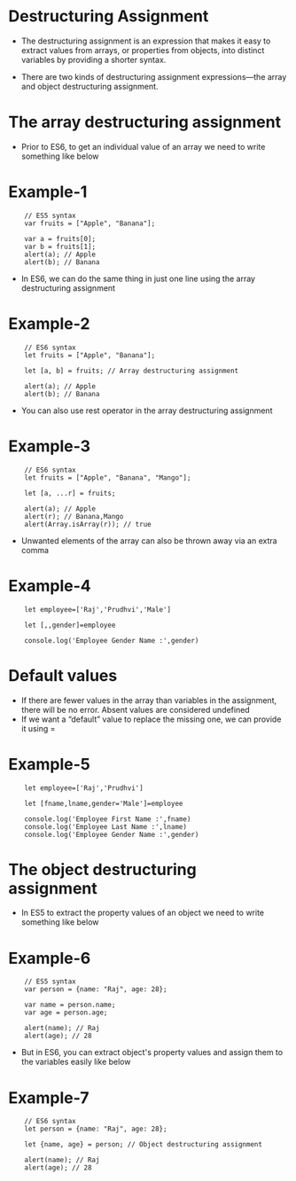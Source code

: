 # Destructuring Assignment
* The destructuring assignment is an expression that makes it easy to extract values from arrays, or properties from objects, into distinct variables by providing a shorter syntax.

* There are two kinds of destructuring assignment expressions—the array and object destructuring assignment.

# The array destructuring assignment
* Prior to ES6, to get an individual value of an array we need to write something like below

# Example-1

        // ES5 syntax
        var fruits = ["Apple", "Banana"];

        var a = fruits[0];
        var b = fruits[1];
        alert(a); // Apple
        alert(b); // Banana

* In ES6, we can do the same thing in just one line using the array destructuring assignment

# Example-2

        // ES6 syntax
        let fruits = ["Apple", "Banana"];

        let [a, b] = fruits; // Array destructuring assignment

        alert(a); // Apple
        alert(b); // Banana

* You can also use rest operator in the array destructuring assignment

# Example-3

        // ES6 syntax
        let fruits = ["Apple", "Banana", "Mango"];

        let [a, ...r] = fruits;

        alert(a); // Apple
        alert(r); // Banana,Mango
        alert(Array.isArray(r)); // true

* Unwanted elements of the array can also be thrown away via an extra comma

# Example-4

        let employee=['Raj','Prudhvi','Male']

        let [,,gender]=employee

        console.log('Employee Gender Name :',gender)

# Default values

* If there are fewer values in the array than variables in the assignment, there will be no error. Absent values are considered undefined
* If we want a “default” value to replace the missing one, we can provide it using =

# Example-5

        let employee=['Raj','Prudhvi']

        let [fname,lname,gender='Male']=employee

        console.log('Employee First Name :',fname)
        console.log('Employee Last Name :',lname)
        console.log('Employee Gender Name :',gender)


# The object destructuring assignment

* In ES5 to extract the property values of an object we need to write something like below

# Example-6

        // ES5 syntax
        var person = {name: "Raj", age: 28};

        var name = person.name;
        var age = person.age;

        alert(name); // Raj
        alert(age); // 28

* But in ES6, you can extract object's property values and assign them to the variables easily like below

# Example-7

        // ES6 syntax
        let person = {name: "Raj", age: 28};

        let {name, age} = person; // Object destructuring assignment

        alert(name); // Raj
        alert(age); // 28



    